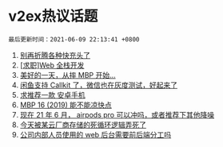 # v2ex热议话题

`最后更新时间：2021-06-09 22:13:41 +0800`

1. [别再折腾各种快充头了](https://www.v2ex.com/t/782291)
1. [[求职]Web 全栈开发](https://www.v2ex.com/t/782290)
1. [美好的一天，从摔 MBP 开始...](https://www.v2ex.com/t/782320)
1. [闲鱼支持 Callkit 了，微信也在灰度测试，好起来了](https://www.v2ex.com/t/782382)
1. [求推荐一款 安卓手机](https://www.v2ex.com/t/782286)
1. [MBP 16 (2019) 能不能凉快点](https://www.v2ex.com/t/782299)
1. [现在 21 年 6 月， airpods pro 可以冲吗，或者推荐下其他降噪](https://www.v2ex.com/t/782310)
1. [今天被某云厂商存储的死循环逻辑弄死了](https://www.v2ex.com/t/782414)
1. [公司内部人员使用的 web 后台需要前后端分工吗](https://www.v2ex.com/t/782274)

